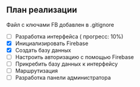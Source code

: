 ## План реализации

Файл с ключами FB добавлен в .gitignore

- [ ] Разработка интерфейса ( прогресс: 10%)
- [x] Инициализировать Firebase
- [x] Создать базу данных
- [ ] Настроить авторизацию с помощью Firebase
- [ ] Прикребить базу данных к интерфейсу
- [ ] Маршрутизация
- [ ] Разработка панели администратора
